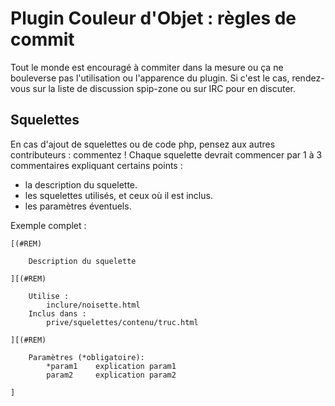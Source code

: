 Plugin Couleur d'Objet : règles de commit
=========================================

Tout le monde est encouragé à commiter dans la mesure ou ça ne bouleverse pas l'utilisation ou l'apparence du plugin.
Si c'est le cas, rendez-vous sur la liste de discussion spip-zone ou sur IRC pour en discuter.

## Squelettes

En cas d'ajout de squelettes ou de code php, pensez aux autres contributeurs : commentez !
Chaque squelette devrait commencer par 1 à 3 commentaires expliquant certains points :

- la description du squelette.
- les squelettes utilisés, et ceux où il est inclus.
- les paramètres éventuels.

Exemple complet :

    [(#REM)

        Description du squelette

    ][(#REM)
   
        Utilise :
            inclure/noisette.html
        Inclus dans :
            prive/squelettes/contenu/truc.html

    ][(#REM)

        Paramètres (*obligatoire):
            *param1    explication param1
            param2     explication param2

    ]
